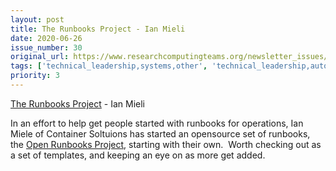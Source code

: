 ```yaml
---
layout: post
title: The Runbooks Project - Ian Mieli
date: 2020-06-26
issue_number: 30
original_url: https://www.researchcomputingteams.org/newsletter_issues/0030
tags: ['technical_leadership,systems,other', 'technical_leadership,automation', 'managing_a_team,documentation_writing']
priority: 3
---
```


<!-- markdownlint-disable MD033 -->
<!-- markdownlint-disable MD041 -->
<!-- markdownlint-disable MD049 -->

[The Runbooks Project](https://zwischenzugs.com/2020/06/25/the-runbooks-project/) - Ian Mieli

In an effort to help get people started with runbooks for operations, Ian Miele of Container Soltuions has started an opensource set of runbooks, the [Open Runbooks Project](https://containersolutions.github.io/runbooks/), starting with their own.  Worth checking out as a set of templates, and keeping an eye on as more get added.
